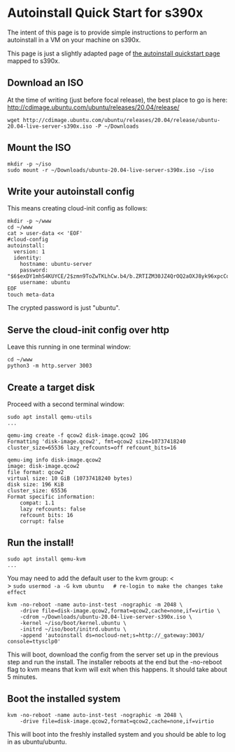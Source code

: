 # Autoinstall Quick Start for s390x

The intent of this page is to provide simple instructions to perform an autoinstall in a VM on your machine on s390x.

This page is just a slightly adapted page of [the autoinstall quickstart page](autoinstall-quickstart.md) mapped to s390x.

## Download an ISO

At the time of writing (just before focal release), the best place to go is here:
<http://cdimage.ubuntu.com/ubuntu/releases/20.04/release/>

<pre><code>wget http://cdimage.ubuntu.com/ubuntu/releases/20.04/release/ubuntu-20.04-live-server-s390x.iso -P ~/Downloads</code></pre>

## Mount the ISO

<pre><code>mkdir -p ~/iso
sudo mount -r ~/Downloads/ubuntu-20.04-live-server-s390x.iso ~/iso</code></pre>

## Write your autoinstall config

This means creating cloud-init config as follows:

<pre><code>mkdir -p ~/www
cd ~/www
cat > user-data << 'EOF'
#cloud-config
autoinstall:
  version: 1
  identity:
    hostname: ubuntu-server
    password: "$6$exDY1mhS4KUYCE/2$zmn9ToZwTKLhCw.b4/b.ZRTIZM30JZ4QrOQ2aOXJ8yk96xpcCof0kxKwuX1kqLG/ygbJ1f8wxED22bTL4F46P0"
    username: ubuntu
EOF
touch meta-data</code></pre>

The crypted password is just "ubuntu".

## Serve the cloud-init config over http

Leave this running in one terminal window:

<pre><code>cd ~/www
python3 -m http.server 3003</code></pre>

## Create a target disk

Proceed with a second terminal window:

<pre><code>sudo apt install qemu-utils
...</code></pre>

<pre><code>qemu-img create -f qcow2 disk-image.qcow2 10G
Formatting 'disk-image.qcow2', fmt=qcow2 size=10737418240 cluster_size=65536 lazy_refcounts=off refcount_bits=16

qemu-img info disk-image.qcow2
image: disk-image.qcow2
file format: qcow2
virtual size: 10 GiB (10737418240 bytes)
disk size: 196 KiB
cluster_size: 65536
Format specific information:
    compat: 1.1
    lazy refcounts: false
    refcount bits: 16
    corrupt: false</code></pre>

## Run the install!

<pre><code>sudo apt install qemu-kvm
...</code></pre>

You may need to add the default user to the kvm group:  <<BR>>
`sudo usermod -a -G kvm ubuntu   # re-login to make the changes take effect`

<pre><code>kvm -no-reboot -name auto-inst-test -nographic -m 2048 \
    -drive file=disk-image.qcow2,format=qcow2,cache=none,if=virtio \
    -cdrom ~/Downloads/ubuntu-20.04-live-server-s390x.iso \
    -kernel ~/iso/boot/kernel.ubuntu \
    -initrd ~/iso/boot/initrd.ubuntu \
    -append 'autoinstall ds=nocloud-net;s=http://_gateway:3003/ console=ttysclp0'</code></pre>

This will boot, download the config from the server set up in the previous step and run the install.
The installer reboots at the end but the -no-reboot flag to kvm means that kvm will exit when this happens.
It should take about 5 minutes.

## Boot the installed system

<pre><code>kvm -no-reboot -name auto-inst-test -nographic -m 2048 \
    -drive file=disk-image.qcow2,format=qcow2,cache=none,if=virtio</code></pre>

This will boot into the freshly installed system and you should be able to log in as ubuntu/ubuntu.
